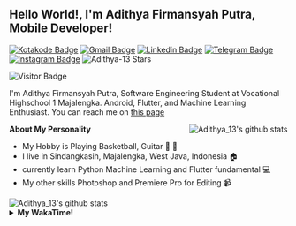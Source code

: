 
## Hello World!, I'm Adithya Firmansyah Putra, Mobile Developer!

[![Kotakode Badge](https://img.shields.io/badge/-Kotakode-green?style=plastic&logo=Kotakode&link=https://kotakode.com/users/527/adithya-13)](https://kotakode.com/users/527/adithya-13)
[![Gmail Badge](https://img.shields.io/badge/-Gmail-white?style=plastic&logo=Gmail&link=mailto:aditputrafirmansyah@gmail.com)](mailto:aditputrafirmansyah@gmail.com)
[![Linkedin Badge](https://img.shields.io/badge/-LinkedIn-blue?style=plastic&logo=Linkedin&link=https://www.linkedin.com/in/aditputrafirmansyah/)](https://www.linkedin.com/in/aditputrafirmansyah/) 
[![Telegram Badge](https://img.shields.io/badge/-Telegram-blue?style=plastic&logo=telegram&link=https://t.me/Adithya_13)](https://t.me/Adithya_13) 
[![Instagram Badge](https://img.shields.io/badge/-Instagram-white?style=plastic&logo=instagram&link=https://www.instagram.com/adithya_firmansyahputra/)](https://www.instagram.com/adithya_firmansyahputra/)
![Adithya-13 Stars](https://img.shields.io/github/stars/Adithya-13?affiliations=OWNER&style=social)

![Visitor Badge](https://visitor-badge.laobi.icu/badge?page_id=Adithya-13.Adithya-13)

I'm Adithya Firmansyah Putra, Software Engineering Student at Vocational Highschool 1 Majalengka. Android, Flutter, and Machine Learning Enthusiast. You can reach me on [this page](https://msha.ke/adithya_13/)

<img align="right" alt="Adithya_13's github stats" src="https://github-readme-stats.vercel.app/api/top-langs/?username=Adithya-13&theme=radical&show_icons=true&hide_border=true&line_height=24"/>

**About My Personality**

- My Hobby is Playing Basketball, Guitar :basketball: :guitar: 
- I live in Sindangkasih, Majalengka, West Java, Indonesia :house:
- currently learn Python Machine Learning and Flutter fundamental :computer:
- My other skills Photoshop and Premiere Pro for Editing :video_camera:

<img alt="Adithya_13's github stats" src="https://github-readme-stats.vercel.app/api?username=Adithya-13&count_private=true&show_icons=true&hide_border=true&include_all_commits=true&line_height=24&theme=radical"/>

<details>
  <summary><b>My WakaTime!</b></summary>
  <br>
  
  <!--START_SECTION:waka-->
![Lines of code](https://img.shields.io/badge/From%20Hello%20World%20I%27ve%20Written-291301%20lines%20of%20code-blue)

**I'm a Night 🦉** 

```text
🌞 Morning    87 commits     ████░░░░░░░░░░░░░░░░░░░░░   17.9% 
🌆 Daytime    83 commits     ████░░░░░░░░░░░░░░░░░░░░░   17.08% 
🌃 Evening    146 commits    ███████░░░░░░░░░░░░░░░░░░   30.04% 
🌙 Night      170 commits    ████████░░░░░░░░░░░░░░░░░   34.98%

```
📅 **I'm Most Productive on Sunday** 

```text
Monday       70 commits     ███░░░░░░░░░░░░░░░░░░░░░░   14.4% 
Tuesday      42 commits     ██░░░░░░░░░░░░░░░░░░░░░░░   8.64% 
Wednesday    41 commits     ██░░░░░░░░░░░░░░░░░░░░░░░   8.44% 
Thursday     55 commits     ██░░░░░░░░░░░░░░░░░░░░░░░   11.32% 
Friday       75 commits     ███░░░░░░░░░░░░░░░░░░░░░░   15.43% 
Saturday     80 commits     ████░░░░░░░░░░░░░░░░░░░░░   16.46% 
Sunday       123 commits    ██████░░░░░░░░░░░░░░░░░░░   25.31%

```


📊 **This Week I Spent My Time On** 

```text
⌚︎ Time Zone: Asia/Bangkok

💬 Programming Languages: 
Dart                     18 hrs 48 mins      ███████████████████████░░   95.44% 
YAML                     23 mins             ░░░░░░░░░░░░░░░░░░░░░░░░░   1.99% 
Other                    17 mins             ░░░░░░░░░░░░░░░░░░░░░░░░░   1.5% 
Properties               3 mins              ░░░░░░░░░░░░░░░░░░░░░░░░░   0.26% 
Cocoa                    2 mins              ░░░░░░░░░░░░░░░░░░░░░░░░░   0.19%

🔥 Editors: 
Android Studio           19 hrs 42 mins      █████████████████████████   100.0%

💻 Operating System: 
Windows                  19 hrs 42 mins      █████████████████████████   100.0%

```

**I Mostly Code in Kotlin** 

```text
Kotlin                   19 repos            ██████████████░░░░░░░░░░░   59.38% 
Dart                     9 repos             ███████░░░░░░░░░░░░░░░░░░   28.12% 
Jupyter Notebook         2 repos             █░░░░░░░░░░░░░░░░░░░░░░░░   6.25% 
CSS                      1 repo              ░░░░░░░░░░░░░░░░░░░░░░░░░   3.12% 
HTML                     1 repo              ░░░░░░░░░░░░░░░░░░░░░░░░░   3.12%

```



 Last Updated on 27/07/2021
<!--END_SECTION:waka-->
</details>
